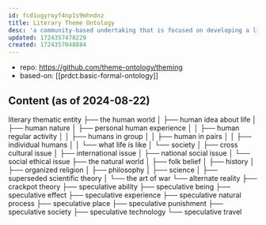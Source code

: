 ```yaml
---
id: fcd1ugyroyf4np1s9mhndnz
title: Literary Theme Ontology
desc: 'a community-based undertaking that is focused on developing a literary thematic knowledgebase to underpin computational analyses in fiction studies'
updated: 1724357478229
created: 1724357048884
---
```


- repo: https://github.com/theme-ontology/theming
- based-on: [[prdct.basic-formal-ontology]]


## Content (as of 2024-08-22)

literary thematic entity
├── the human world
│   ├── human idea about life
│   ├── human nature
│   ├── personal human experience
│   │   ├── human regular activity
│   │   ├── humans in group
│   │   ├── human in pairs
│   │   ├── individual humans
│   │   └── what life is like
│   └── society
│       ├── cross cultural issue
│       ├── international issue
│       ├── national social issue
│       └── social ethical issue
├── the natural world
│   ├── folk belief
│   ├── history
│   ├── organized religion
│   ├── philosophy
│   ├── science
│   ├── superseded scientific theory
│   └── the art of war
└── alternate reality
    ├── crackpot theory
    ├── speculative ability
    ├── speculative being
    ├── speculative effect
    ├── speculative experience
    ├── speculative natural process
    ├── speculative place
    ├── speculative punishment
    ├── speculative society
    ├── speculative technology
    └── speculative travel